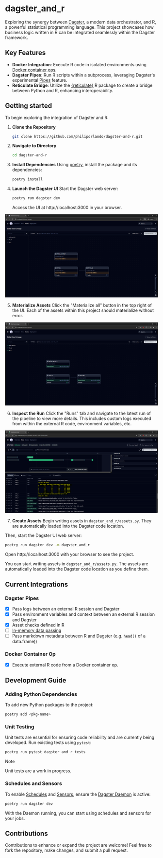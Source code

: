 # dagster_and_r

Exploring the synergy between [Dagster](https://dagster.io/), a modern data orchestrator, and R, a powerful statistical programming language. This project showcases how business logic written in R can be integrated seamlessly within the Dagster framework. 

## Key Features

- **Docker Integration**: Execute R code in isolated environments using [Docker container ops](https://docs.dagster.io/_apidocs/libraries/dagster-docker).
- **Dagster Pipes**: Run R scripts within a subprocess, leveraging Dagster's experimental [Pipes](https://docs.dagster.io/_apidocs/pipes#pipes) feature.
- **Reticulate Bridge**: Utilize the [{reticulate}](https://rstudio.github.io/reticulate/) R package to create a bridge between Python and R, enhancing interoperability.

## Getting started

To begin exploring the integration of Dagster and R:

1. **Clone the Repository**
   ```bash
   git clone https://github.com/philiporlando/dagster-and-r.git
   ```
2. **Navigate to Directory**
   ```bash
   cd dagster-and-r
   ```
3. **Install Dependencies**
   Using [poetry](https://python-poetry.org/), install the package and its dependencies:
   ```bash
   poetry install
   ```

4. **Launch the Dagster UI**
   Start the Dagster web server:
   ```bash
   poetry run dagster dev
   ```
   Access the UI at http://localhost:3000 in your browser.

![Dagster UI Never Materialized](./img/dagster-ui-never-materialized.PNG)

5. **Materialize Assets** 
   Click the "Materialize all" button in the top right of the UI. Each of the assets within this project should materialize without error. 

![Dagster UI Materialized](./img/dagster-ui-materialized.PNG)   

6. **Inspect the Run**
   Click the "Runs" tab and navigate to the latest run of the pipeline to view more details. This includes custom logs executed from within the external R code, environment variables, etc. 

![Dagster UI Run](./img/dagster-ui-run-highlights.PNG)   

7. **Create Assets**
   Begin writing assets in `dagster_and_r/assets.py`. They are automatically loaded into the Dagster code location.


Then, start the Dagster UI web server:

```bash
poetry run dagster dev -m dagster_and_r
```

Open http://localhost:3000 with your browser to see the project.

You can start writing assets in `dagster_and_r/assets.py`. The assets are automatically loaded into the Dagster code location as you define them.

## Current Integrations

### Dagster Pipes

- [x] Pass logs between an external R session and Dagster
- [x] Pass environment variables and context between an external R session and Dagster
- [x] Asset checks defined in R
- [ ] [In-memory data passing](https://github.com/dagster-io/dagster/discussions/18972#discussioncomment-8113649) 
- [ ] Pass markdown metadata between R and Dagster (e.g. `head()` of a data.frame))

### Docker Container Op

- [x] Execute external R code from a Docker container op. 

## Development Guide

### Adding Python Dependencies
To add new Python packages to the project:
```bash
poetry add <pkg-name>
```

### Unit Testing
Unit tests are essential for ensuring code reliability and are currently being developed. Run existing tests using `pytest`:
```bash
poetry run pytest dagster_and_r_tests
```
> [!NOTE]
> Unit tests are a work in progress.

### Schedules and Sensors
To enable [Schedules](https://docs.dagster.io/concepts/partitions-schedules-sensors/schedules) and [Sensors](https://docs.dagster.io/concepts/partitions-schedules-sensors/sensors), ensure the [Dagster Daemon](https://docs.dagster.io/deployment/dagster-daemon) is active:
```bash
poetry run dagster dev
```
With the Daemon running, you can start using schedules and sensors for your jobs.

## Contributions
Contributions to enhance or expand the project are welcome! Feel free to fork the repository, make changes, and submit a pull request.
